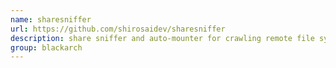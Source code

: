 ```yaml
---
name: sharesniffer
url: https://github.com/shirosaidev/sharesniffer
description: share sniffer and auto-mounter for crawling remote file systems. URL : https://github.com/shirosaidev/sharesniffer Groups : blackarch blackarch-scanner blackarch-automation
group: blackarch
---
```

